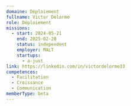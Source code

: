 ```yaml
---
domaine: Déploiement
fullname: Victor Delorme
role: Déploiement
missions:
  - start: 2024-05-21
    end: 2025-02-28
    status: independent
    employer: MALT
    startups:
      - a-just
link: https://linkedin.com/in/victordelorme33
competences:
  - Facilitation
  - Croissance
  - Communication
memberType: beta
---
```

